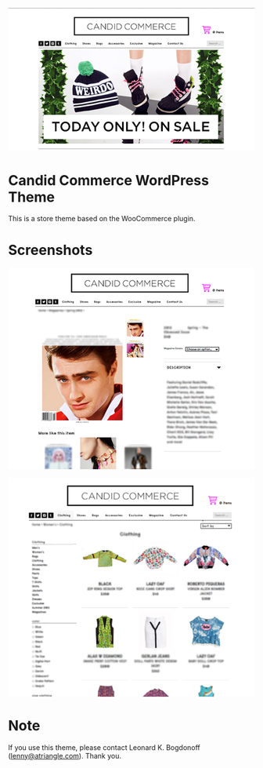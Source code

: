 ![Sample Image](https://raw.githubusercontent.com/rememberlenny/Candid-Commerce-WP-Theme/master/home-example.png)

# Candid Commerce WordPress Theme

This is a store theme based on the WooCommerce plugin. 

# Screenshots

![Sample Image](https://raw.githubusercontent.com/rememberlenny/Candid-Commerce-WP-Theme/master/single-example.png)

![Sample Image](https://raw.githubusercontent.com/rememberlenny/Candid-Commerce-WP-Theme/master/index-example.png)

# Note

If you use this theme, please contact Leonard K. Bogdonoff (lenny@atriangle.com). Thank you.
